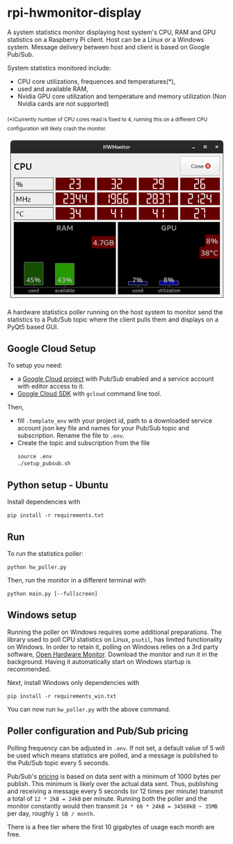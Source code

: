 # rpi-hwmonitor-display
A system statistics monitor displaying host system's CPU, RAM and GPU statistics on a Raspberry Pi client. Host can be a Linux or a Windows system. Message delivery between host and client is based on Google Pub/Sub.

System statistics monitored include:
 * CPU core utilizations, frequences and temperatures(*),
 * used and available RAM,
 * Nvidia GPU core utilization and temperature and memory utilization (Non Nvidia cards are not supported)

<sub>(*)Currently number of CPU cores read is fixed to 4, running this on a different CPU configuration will likely crash the monitor.</sub>


![Main window](hwmonitor.png)

A hardware statistics poller running on the host system to monitor send the statistics to a Pub/Sub topic where the client pulls them and displays on a PyQt5 based GUI.

## Google Cloud Setup
To setup you need:
 * a [Google Cloud project](https://cloud.google.com/) with Pub/Sub enabled and a service account with editor access to it. 
 * [Google Cloud SDK](https://cloud.google.com/sdk/docs/install) with `gcloud` command line tool.

Then,
 * fill `.template_env` with your project id, path to a downloaded service account json key file and names for your Pub/Sub topic and subscription. Rename the file to `.env`.
 * Create the topic and subscription from the file
    ```
    source .env
    ./setup_pubsub.sh
    ```

## Python setup - Ubuntu
Install dependencies with
```
pip install -r requirements.txt
```

## Run
To run the statistics poller:
```
python hw_poller.py
```
Then, run the monitor in a different terminal with
```
python main.py [--fullscreen]
```

## Windows setup
Running the poller on Windows requires some additional preparations. The library used to poll CPU statistics on Linux, `psutil`, has limited functionality on Windows. In order to retain it, polling on Windows relies on a 3rd party software, [Open Hardware Monitor](https://openhardwaremonitor.org/). Download the monitor and run it in the background. Having it automatically start on Windows startup is recommended.

Next, install Windows only dependencies with
```
pip install -r requirements_win.txt
```

You can now run `hw_poller.py` with the above command.


## Poller configuration and Pub/Sub pricing
Polling frequency can be adjusted in `.env`. If not set, a default value of 5 will be used which means statistics are polled, and a message is published to the Pub/Sub topic every 5 seconds.

Pub/Sub's [pricing](https://cloud.google.com/pubsub/pricing) is based on data sent with a minimum of 1000 bytes per publish. This minimum is likely over the actual data sent. Thus, publishing and receiving a message every 5 seconds (or 12 times per minute) transmit a total of `12 * 2kB = 24kB` per minute. Running both the poller and the monitor constantly would then transmit `24 * 60 * 24kB = 34560kB ~ 35MB` per day, roughly `1 GB / month`. 

There is a free tier where the first 10 gigabytes of usage each month are free.